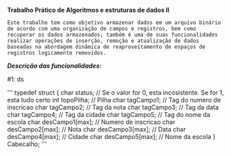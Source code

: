 
**Trabalho Prático de Algoritmos e estruturas de dados II**


    Este trabalho tem como objetivo armazenar dados em um arquivo binário de acordo com uma organização de campos e registros, bem como recuperar os dados armazenados; também é uma de suas funcionalidades realizar operações de inserção, remoção e atualização de dados baseadas na abordagem dinâmica de reaproveitamento de espaços de registros logicamente removidos.

 
***Descrição das funcionalidades:***

#1: ds


'''
typedef struct {
    char status;         // Se o valor for 0, esta incosistente. Se for 1, esta tudo certo
    int topoPilha;       // Pilha
    char tagCampo1;      // Tag do numero de inscricao
    char tagCampo2;      // Tag da nota
    char tagCampo3;      // Tag da data
    char tagCampo4;      // Tag da cidade
    char tagCampo5;      // Tag do nome da escola
    char desCampo1[max]; // Numero de inscricao
    char desCampo2[max]; // Nota
    char desCampo3[max]; // Data
    char desCampo4[max]; // Cidade
    char desCampo5[max]; // Nome da escola
} Cabecalho;
'''